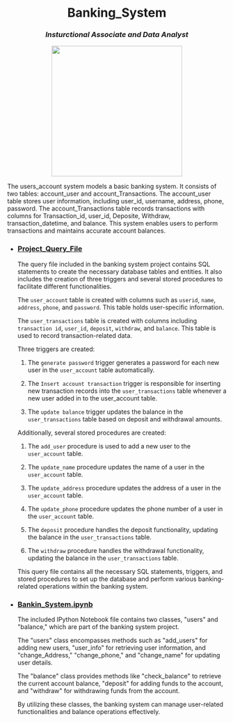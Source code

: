 
<h1 align="center">Banking_System</h1>

<h3 align="center"><i>Insturctional Associate and Data Analyst</i></h3>
<div align="center">
  <img height="300" src="https://miro.medium.com/v2/resize:fit:2400/1*zdaj_q66kjXS8rygZ7hOEw.gif"  />
</div>
  
The users_account system models a basic banking system. It consists of two tables: account_user and account_Transactions. The account_user table stores user information, including user_id, username, address, phone, password. The account_Transactions table records transactions with columns for Transaction_id, user_id, Deposite, Withdraw, transaction_datetime, and balance. This system enables users to perform transactions and maintains accurate account balances.

* ### [Project_Query_File](https://github.com/deepakver484/Backend_System_Project/blob/main/Banking_System/SQL_File/sql_project.sql)
  
  The query file included in the banking system project contains SQL statements to create the necessary database tables and entities. It also includes the creation of three triggers and several stored procedures to facilitate different functionalities.

  The `user_account` table is created with columns such as `userid`, `name`, `address`, `phone`, and `password`. This table holds user-specific information.

  The `user_transactions` table is created with columns including `transaction id`, `user_id`, `deposit`, `withdraw`, and `balance`. This table is used to record transaction-related data.

  Three triggers are created:
  1. The `generate password` trigger generates a password for each new user in the `user_account` table automatically.

  2. The `Insert account transaction` trigger is responsible for inserting new transaction records into the `user_transactions` table whenever a new user added in to the user_account table.

  3. The `update balance` trigger updates the balance in the `user_transactions` table based on deposit and withdrawal amounts.

  Additionally, several stored procedures are created:
  1. The `add_user` procedure is used to add a new user to the `user_account` table.

  2. The `update_name` procedure updates the name of a user in the `user_account` table.

  3. The `update_address` procedure updates the address of a user in the `user_account` table.

  4. The `update_phone` procedure updates the phone number of a user in the `user_account` table.

  5. The `deposit` procedure handles the deposit functionality, updating the balance in the `user_transactions` table.

  6. The `withdraw` procedure handles the withdrawal functionality, updating the balance in the `user_transactions` table.

  This query file contains all the necessary SQL statements, triggers, and stored procedures to set up the database and perform various banking-related operations within the banking system.

* ### [Bankin_System.ipynb](https://github.com/deepakver484/Backend_System_Project/blob/main/Banking_System/Python_file/Project_Banking_System.ipynb)

  The included IPython Notebook file contains two classes, "users" and "balance," which are part of the banking system project.

  The "users" class encompasses methods such as "add_users" for adding new users, "user_info" for retrieving user information, and "change_Address," "change_phone," and "change_name" for updating user details.

  The "balance" class provides methods like "check_balance" to retrieve the current account balance, "deposit" for adding funds to the account, and "withdraw" for withdrawing funds from the account.

  By utilizing these classes, the banking system can manage user-related functionalities and balance operations effectively.
